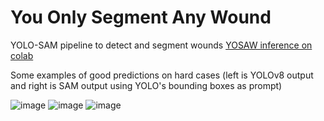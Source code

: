 # You Only Segment Any Wound

YOLO-SAM pipeline to detect and segment wounds
[YOSAW inference on colab](https://colab.research.google.com/drive/1ffP4rRIwIyaHgDDoNJMheDxJRUtb-heh?usp=drive_link)

Some examples of good predictions on hard cases (left is YOLOv8 output and right is SAM output using YOLO's bounding boxes as prompt)

![image](https://github.com/Le0Dev/YOLO-SAM-wound-detect-and-segment/assets/39364891/828ad8da-96e5-48ac-a53e-854d79aa2e0d)
![image](https://github.com/Le0Dev/YOLO-SAM-wound-detect-and-segment/assets/39364891/f10a2846-4fbe-43ff-a3d1-c4ed6bbc9e2f)
![image](https://github.com/Le0Dev/YOLO-SAM-wound-detect-and-segment/assets/39364891/cdc86c20-e3f9-454a-8a29-b399dc02df60)

